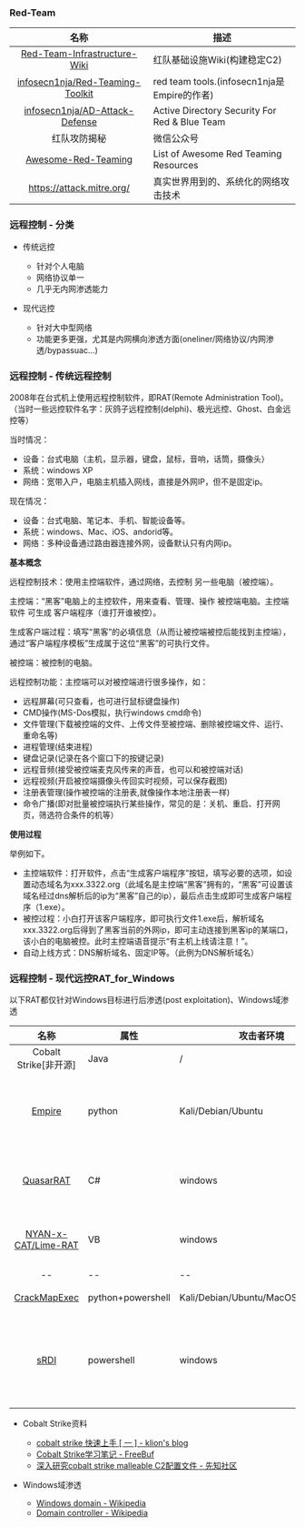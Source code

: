 ### Red-Team

|名称|描述|
|:-------------:|--|
|[Red-Team-Infrastructure-Wiki](https://github.com/bluscreenofjeff/Red-Team-Infrastructure-Wiki)|红队基础设施Wiki(构建稳定C2)|
|[infosecn1nja/Red-Teaming-Toolkit](https://github.com/infosecn1nja/Red-Teaming-Toolkit)|red team tools.(infosecn1nja是Empire的作者)|
|[infosecn1nja/AD-Attack-Defense](https://github.com/infosecn1nja/AD-Attack-Defense)|Active Directory Security For Red & Blue Team|
|红队攻防揭秘|微信公众号|
|[Awesome-Red-Teaming](https://github.com/yeyintminthuhtut/Awesome-Red-Teaming)|List of Awesome Red Teaming Resources|
|https://attack.mitre.org/|真实世界用到的、系统化的网络攻击技术|

### 远程控制 - 分类

* 传统远控
  * 针对个人电脑
  * 网络协议单一
  * 几乎无内网渗透能力

* 现代远控
  * 针对大中型网络
  * 功能更多更强，尤其是内网横向渗透方面(oneliner/网络协议/内网渗透/bypassuac...)


### 远程控制 - 传统远程控制

2008年在台式机上使用远程控制软件，即RAT(Remote Administration Tool)。
（当时一些远控软件名字：灰鸽子远程控制(delphi)、极光远控、Ghost、白金远控等）

当时情况：
* 设备：台式电脑（主机，显示器，键盘，鼠标，音响，话筒，摄像头）
* 系统：windows XP
* 网络：宽带入户，电脑主机插入网线，直接是外网IP，但不是固定ip。

现在情况：
* 设备：台式电脑、笔记本、手机、智能设备等。
* 系统：windows、Mac、iOS、andorid等。
* 网络：多种设备通过路由器连接外网，设备默认只有内网ip。

**基本概念**

远程控制技术：使用主控端软件，通过网络，去控制 另一些电脑（被控端）。

主控端：“黑客”电脑上的主控软件，用来查看、管理、操作 被控端电脑。主控端软件 可生成 客户端程序（谁打开谁被控）。

生成客户端过程：填写“黑客”的必填信息（从而让被控端被控后能找到主控端），通过“客户端程序模板”生成属于这位“黑客”的可执行文件。

被控端：被控制的电脑。

远程控制功能：主控端可以对被控端进行很多操作，如：
* 远程屏幕(可只查看，也可进行鼠标键盘操作)
* CMD操作(MS-Dos模拟，执行windows cmd命令)
* 文件管理(下载被控端的文件、上传文件至被控端、删除被控端文件、运行、重命名等)
* 进程管理(结束进程)
* 键盘记录(记录在各个窗口下的按键记录)
* 远程音频(接受被控端麦克风传来的声音，也可以和被控端对话)
* 远程视频(开启被控端摄像头传回实时视频，可以保存截图)
* 注册表管理(操作被控端的注册表,就像操作本地注册表一样)
* 命令广播(即对批量被控端执行某些操作，常见的是：关机、重启、打开网页，筛选符合条件的机等）

**使用过程**

举例如下。
* 主控端软件：打开软件，点击“生成客户端程序”按钮，填写必要的选项，如设置动态域名为xxx.3322.org（此域名是主控端“黑客”拥有的，“黑客”可设置该域名经过dns解析后的ip为“黑客”自己的ip），最后点击生成即可生成客户端程序（1.exe）。
* 被控过程：小白打开该客户端程序，即可执行文件1.exe后，解析域名xxx.3322.org后得到了黑客当前的外网ip，即可主动连接到黑客ip的某端口，该小白的电脑被控。此时主控端语音提示“有主机上线请注意！”。
* 自动上线方式：DNS解析域名、固定IP等。（此例为DNS解析域名）

### 远程控制 - 现代远控RAT_for_Windows

以下RAT都仅针对Windows目标进行后渗透(post exploitation)、Windows域渗透

|名称|属性|攻击者环境|描述|
|:-------------:|--|--|-----|
|Cobalt Strike[非开源]|Java|/|/|
|[Empire](https://github.com/EmpireProject/Empire)|python|Kali/Debian/Ubuntu|#域渗透 #RAT 域渗透利器Empire is a post-exploitation framework|
|[QuasarRAT](https://github.com/quasar/QuasarRAT)|C#|windows|#RAT 传统远控 Remote Administration Tool for Windows|
|[NYAN-x-CAT/Lime-RAT](https://github.com/NYAN-x-CAT/Lime-RAT)|VB|windows|#RAT 额外功能:勒索(加密文件)、xmr挖矿、DDOS|
|--|--|--|-----|
|[CrackMapExec](https://github.com/byt3bl33d3r/CrackMapExec)|python+powershell|Kali/Debian/Ubuntu/MacOS[Installation](https://github.com/byt3bl33d3r/CrackMapExec/wiki/Installation)| 2k★ #域渗透 域渗透利器|
|[sRDI](https://github.com/monoxgas/sRDI)|powershell|windows|Shellcode implementation of Reflective DLL Injection. Convert DLLs to position independent shellcode|


* Cobalt Strike资料
  * [cobalt strike 快速上手 [ 一 ] - klion's blog](https://klionsec.github.io/2017/09/23/cobalt-strike/)
  * [Cobalt Strike学习笔记 - FreeBuf](https://www.freebuf.com/sectool/133369.html)
  * [深入研究cobalt strike malleable C2配置文件 - 先知社区](https://xz.aliyun.com/t/2796)

* Windows域渗透
  * [Windows domain - Wikipedia](https://en.wikipedia.org/wiki/Windows_domain)
  * [Domain controller - Wikipedia](https://en.wikipedia.org/wiki/Domain_controller)
